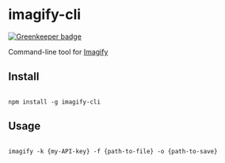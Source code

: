 # imagify-cli

[![Greenkeeper badge](https://badges.greenkeeper.io/thomassloboda/imagify-cli.svg)](https://greenkeeper.io/)

Command-line tool for [Imagify](https://imagify.io/)

## Install

``` shell

npm install -g imagify-cli

```

## Usage

``` shell

imagify -k {my-API-key} -f {path-to-file} -o {path-to-save}

```
